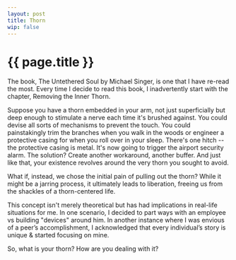 ```yaml
---
layout: post
title: Thorn
wip: false  
---
```


# {{ page.title }}

The book, The Untethered Soul by Michael Singer, is one that I have re-read the most. Every time I decide to read this book, I inadvertently start with the chapter, Removing the Inner Thorn. 

Suppose you have a thorn embedded in your arm, not just superficially but deep enough to stimulate a nerve each time it's brushed against. You could devise all sorts of mechanisms to prevent the touch. You could painstakingly trim the branches when you walk in the woods or engineer a protective casing for when you roll over in your sleep. There's one hitch -- the protective casing is metal. It's now going to trigger the airport security alarm. The solution? Create another workaround, another buffer. And just like that, your existence revolves around the very thorn you sought to avoid. 

What if, instead, we chose the initial pain of pulling out the thorn? While it might be a jarring process, it ultimately leads to liberation, freeing us from the shackles of a thorn-centered life.

This concept isn't merely theoretical but has had implications in real-life situations for me. 
In one scenario, I decided to part ways with an employee vs building "devices" around him. In another instance where I was envious of a peer’s accomplishment, I acknowledged that every individual’s story is unique & started focusing on mine. 

So, what is your thorn? How are you dealing with it?